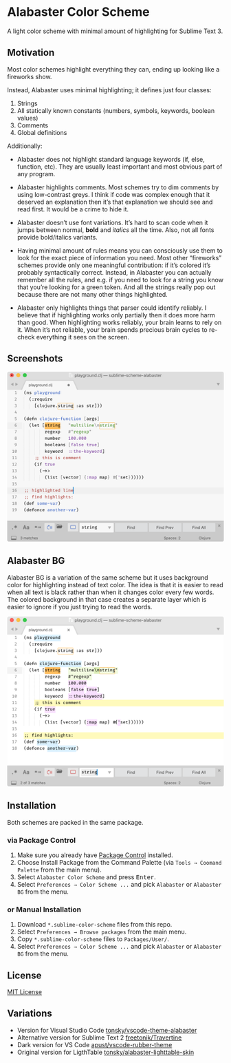 # Alabaster Color Scheme

A light color scheme with minimal amount of highlighting for Sublime Text 3.

## Motivation

Most color schemes highlight everything they can, ending up looking like a fireworks show.

Instead, Alabaster uses minimal highlighting; it defines just four classes:

  1. Strings
  2. All statically known constants (numbers, symbols, keywords, boolean values)
  3. Comments
  4. Global definitions

Additionally:

- Alabaster does not highlight standard language keywords (if, else, function, etc). They are usually least important and most obvious part of any program.

- Alabaster highlights comments. Most schemes try to dim comments by using low-contrast greys. I think if code was complex enough that it deserved an explanation then it’s that explanation we should see and read first. It would be a crime to hide it.

- Alabaster doesn’t use font variations. It’s hard to scan code when it jumps between normal, **bold** and *italics* all the time. Also, not all fonts provide bold/italics variants.

- Having minimal amount of rules means you can consciously use them to look for the exact piece of information you need. Most other “fireworks” schemes provide only one meaningful contribution: if it’s colored it’s probably syntactically correct. Instead, in Alabaster you can actually remember all the rules, and e.g. if you need to look for a string you know that you’re looking for a green token. And all the strings really pop out because there are not many other things highlighted.

- Alabaster only highlights things that parser could identify reliably. I believe that if highlighting works only partially then it does more harm than good. When highlighting works reliably, your brain learns to rely on it. When it’s not reliable, your brain spends precious brain cycles to re-check everything it sees on the screen.

## Screenshots

![Screenshot](alabaster.png)

## Alabaster BG

Alabaster BG is a variation of the same scheme but it uses background color for highlighting instead of text color. The idea is that it is easier to read when all text is black rather than when it changes color every few words. The colored background in that case creates a separate layer which is easier to ignore if you just trying to read the words.

![Screenshot](alabaster_bg.png) 

## Installation

Both schemes are packed in the same package.

### via Package Control

1. Make sure you already have [Package Control](https://packagecontrol.io/installation) installed.
2. Choose Install Package from the Command Palette (via `Tools → Coomand Palette` from the main menu).
3. Select `Alabaster Color Scheme` and press <kbd>Enter</kbd>.
4. Select `Preferences → Color Scheme ...` and pick `Alabaster` or `Alabaster BG` from the menu.

### or Manual Installation

1. Download `*.sublime-color-scheme` files from this repo.
2. Select `Preferences → Browse packages` from the main menu.
3. Copy `*.sublime-color-scheme` files to `Packages/User/`.
4. Select `Preferences → Color Scheme ...` and pick `Alabaster` or `Alabaster BG` from the menu.

## License

[MIT License](./LICENSE.txt)

## Variations

- Version for Visual Studio Code [tonsky/vscode-theme-alabaster](https://github.com/tonsky/vscode-theme-alabaster)
- Alternative version for Sublime Text 2 [freetonik/Travertine](https://github.com/freetonik/Travertine)
- Dark version for VS Code [apust/vscode-rubber-theme](https://github.com/apust/vscode-rubber-theme)
- Original version for LigthTable [tonsky/alabaster-lighttable-skin](https://github.com/tonsky/alabaster-lighttable-skin)
